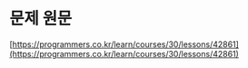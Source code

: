# 문제 원문

[https://programmers.co.kr/learn/courses/30/lessons/42861](https://programmers.co.kr/learn/courses/30/lessons/42861)
